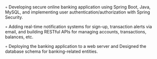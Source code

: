 ◦ Developing secure online banking application using Spring Boot, Java, MySQL, and implementing user authentication/authorization with Spring Security.

◦ Adding real-time notification systems for sign-up, transaction alerts via email, and building RESTful APIs for managing accounts, transactions, balances, etc.

◦ Deploying the banking application to a web server and Designed the database schema for banking-related entities.
